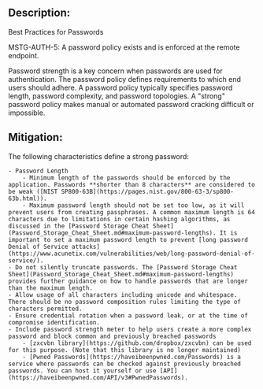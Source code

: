 ## Description:

Best Practices for Passwords

MSTG-AUTH-5: A password policy exists and is enforced at the remote endpoint.

Password strength is a key concern when passwords are used for authentication. The password policy defines requirements to which end users should adhere. A password policy typically specifies password length, password complexity, and password topologies. A "strong" password policy makes manual or automated password cracking difficult or impossible.


## Mitigation:

The following characteristics define a strong password:

	- Password Length
	    - Minimum length of the passwords should be enforced by the application. Passwords **shorter than 8 characters** are considered to be weak ([NIST SP800-63B](https://pages.nist.gov/800-63-3/sp800-63b.html)).
	    - Maximum password length should not be set too low, as it will prevent users from creating passphrases. A common maximum length is 64 characters due to limitations in certain hashing algorithms, as discussed in the [Password Storage Cheat Sheet](Password_Storage_Cheat_Sheet.md#maximum-password-lengths). It is important to set a maximum password length to prevent [long password Denial of Service attacks](https://www.acunetix.com/vulnerabilities/web/long-password-denial-of-service/).
	- Do not silently truncate passwords. The [Password Storage Cheat Sheet](Password_Storage_Cheat_Sheet.md#maximum-password-lengths) provides further guidance on how to handle passwords that are longer than the maximum length.
	- Allow usage of all characters including unicode and whitespace. There should be no password composition rules limiting the type of characters permitted.
	- Ensure credential rotation when a password leak, or at the time of compromise identification.
	- Include password strength meter to help users create a more complex password and block common and previously breached passwords
	    - [zxcvbn library](https://github.com/dropbox/zxcvbn) can be used for this purpose. (Note that this library is no longer maintained)
	    - [Pwned Passwords](https://haveibeenpwned.com/Passwords) is a service where passwords can be checked against previously breached passwords. You can host it yourself or use [API](https://haveibeenpwned.com/API/v3#PwnedPasswords).
